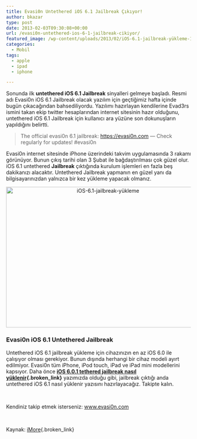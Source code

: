 ```yaml
---
title: Evasi0n Untethered iOS 6.1 Jailbreak Çıkıyor!
author: bkazar
type: post
date: 2013-02-03T09:30:08+00:00
url: /evasi0n-untethered-ios-6-1-jailbreak-cikiyor/
featured_image: /wp-content/uploads/2013/02/iOS-6.1-jailbreak-yükleme-100x100.jpg
categories:
  - Mobil
tags:
  - apple
  - ipad
  - iphone

---
```

Sonunda ilk **untethered iOS 6.1 Jailbreak** sinyalleri gelmeye başladı. Resmi adı Evasi0n iOS 6.1 Jailbreak olacak yazılım için geçtiğimiz hafta içinde bugün çıkacağından bahsediliyordu. Yazılımı hazırlayan kendilerine Evad3rs ismini takan ekip twitter hesaplarından internet sitesinin hazır olduğunu, untethered iOS 6.1 Jailbreak için kullanıcı ara yüzüne son dokunuşların yapıldığını belirtti.

> The official evasi0n 6.1 jailbreak: https://evasi0n.com &#8212; Check regularly for updates! #evasi0n

Evasi0n internet sitesinde iPhone üzerindeki takvim uygulamasında 3 rakamı görünüyor. Bunun çıkış tarihi olan 3 Şubat ile bağdaştırılması çok güzel olur. iOS 6.1 untethered **Jailbreak** çıktığında kurulum işlemleri en fazla beş dakikanızı alacaktır. Untethered Jailbreak yapmanın en güzel yanı da bilgisayarınızdan yalnızca bir kez yükleme yapacak olmanız.

<p style="text-align: center;">
  <img class="aligncenter  wp-image-11502" alt="iOS-6.1-jailbreak-yükleme" src="https://www.murekkep.org/wp-content/uploads/2013/02/iOS-6.1-jailbreak-yükleme.jpg" width="540" height="383" srcset="https://www.murekkep.org/wp-content/uploads/2013/02/iOS-6.1-jailbreak-yükleme.jpg 600w, https://www.murekkep.org/wp-content/uploads/2013/02/iOS-6.1-jailbreak-yükleme-400x283.jpg 400w, https://www.murekkep.org/wp-content/uploads/2013/02/iOS-6.1-jailbreak-yükleme-50x35.jpg 50w, https://www.murekkep.org/wp-content/uploads/2013/02/iOS-6.1-jailbreak-yükleme-125x88.jpg 125w, https://www.murekkep.org/wp-content/uploads/2013/02/iOS-6.1-jailbreak-yükleme-282x200.jpg 282w, https://www.murekkep.org/wp-content/uploads/2013/02/iOS-6.1-jailbreak-yükleme-430x305.jpg 430w" sizes="(max-width: 540px) 100vw, 540px" />
</p>

### Evasi0n iOS 6.1 Untethered Jailbreak

Untethered iOS 6.1 jailbreak yükleme için cihazınızın en az iOS 6.0 ile çalışıyor olması gerekiyor. Bunun dışında herhangi bir cihaz modeli ayırt edilmiyor. Evasi0n tüm iPhone, iPod touch, iPad ve iPad mini modellerini kapsıyor. Daha önce **[iOS 6.0.1 tethered jailbreak nasıl yüklenir][1]{.broken_link}** yazımızda olduğu gibi, jailbreak çıktığı anda untethered iOS 6.1 nasıl yüklenir yazısını hazırlayacağız. Takipte kalın.

&nbsp;

Kendiniz takip etmek isterseniz: www.evasi0n.com

&nbsp;

Kaynak: [iMore][2]{.broken_link}

 [1]: https://www.murekkep.org/iphone-ve-ipod-touh-jailbreak-ios-6-0-1-nasil-yapilir-8930
 [2]: https://www.imore.com/evasi0n-jailbreak-will-be-first-untethered-ios-61-jailbreak-all-signs-again-point-sunday